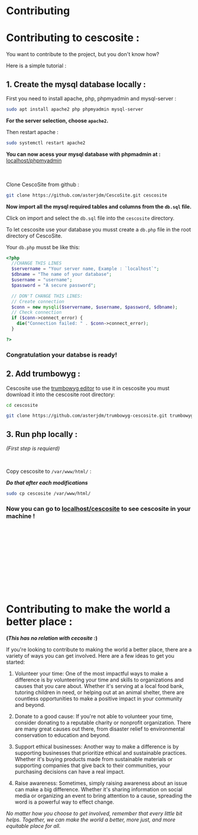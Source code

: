 # Contributing

# Contributing to cescosite :
You want to contribute to the project, but you don't know how? 

Here is a simple tutorial :
## 1. Create the mysql database locally :

First you need to install apache, php, phpmyadmin and mysql-server :
```bash
sudo apt install apache2 php phpmyadmin mysql-server
```
**For the server selection, choose `apache2`.**

Then restart apache : 
```bash
sudo systemctl restart apache2
```
**You can now acess your mysql database with phpmadmin at :** [localhost/phpmyadmin](http://localhost/phpmyadmin)

<br></br>
Clone CescoSite from github :
```bash
git clone https://github.com/asterjdm/CescoSite.git cescosite
```
**Now import all the mysql required tables and columns from the `db.sql` file.**

Click on import and select the `db.sql` file into the `cescosite` directory.

To let cescosite use your database you musst create a `db.php` file in the root directory of CescoSite. 

Your `db.php` musst be like this:
```php
<?php
  //CHANGE THIS LINES
  $servername = "Your server name, Example : `localhost`";
  $dbname = "The name of your database";
  $username = "username";
  $password = "A secure password";

  // DON'T CHANGE THIS LINES:    
  // Create connection
  $conn = new mysqli($servername, $username, $password, $dbname);
  // Check connection
  if ($conn->connect_error) {
    die("Connection failed: " . $conn->connect_error);
  }

?>
```
### **Congratulation your databse is ready!**

## 2. Add trumbowyg :
Cescosite use the [trumbowyg editor](https://github.com/Alex-D/Trumbowyg) to use it in cescosite you must download it into the cescosite root directory:
```bash
cd cescosite
```
```bash
git clone https://github.com/asterjdm/trumbowyg-cescosite.git trumbowyg
```

## 3. Run php locally :
_(First step is requierd)_

<br>

Copy cescosite to `/var/www/html/` :

**_Do that after each modifications_**
```bash
sudo cp cescosite /var/www/html/
```
### **Now you can go to [localhost/cescosite](http://localhost/cescosite) to see cescosite in your machine !**

<br><br><br><br><br><br><br><br><br><br>

# Contributing to make the world a better place : 

**(_This has no relation with cecosite :_)**

If you're looking to contribute to making the world a better place, there are a variety of ways you can get involved. Here are a few ideas to get you started:

1. Volunteer your time: One of the most impactful ways to make a difference is by volunteering your time and skills to organizations and causes that you care about. Whether it's serving at a local food bank, tutoring children in need, or helping out at an animal shelter, there are countless opportunities to make a positive impact in your community and beyond.

2. Donate to a good cause: If you're not able to volunteer your time, consider donating to a reputable charity or nonprofit organization. There are many great causes out there, from disaster relief to environmental conservation to education and beyond.

3. Support ethical businesses: Another way to make a difference is by supporting businesses that prioritize ethical and sustainable practices. Whether it's buying products made from sustainable materials or supporting companies that give back to their communities, your purchasing decisions can have a real impact.

4. Raise awareness: Sometimes, simply raising awareness about an issue can make a big difference. Whether it's sharing information on social media or organizing an event to bring attention to a cause, spreading the word is a powerful way to effect change.

_No matter how you choose to get involved, remember that every little bit helps. Together, we can make the world a better, more just, and more equitable place for all._
